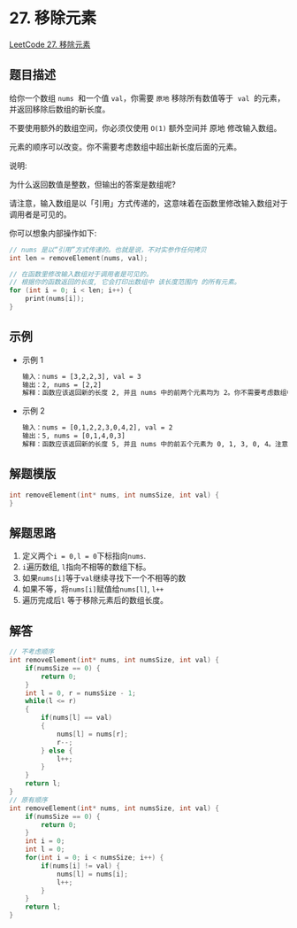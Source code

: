 # 27. 移除元素

[LeetCode 27. 移除元素](https://leetcode-cn.com/problems/remove-element/)

## 题目描述

给你一个数组 `nums`  和一个值 `val`，你需要 `原地` 移除所有数值等于  `val`  的元素，并返回移除后数组的新长度。

不要使用额外的数组空间，你必须仅使用 `O(1)` 额外空间并 原地 修改输入数组。

元素的顺序可以改变。你不需要考虑数组中超出新长度后面的元素。

说明:

为什么返回数值是整数，但输出的答案是数组呢?

请注意，输入数组是以「引用」方式传递的，这意味着在函数里修改输入数组对于调用者是可见的。

你可以想象内部操作如下:

```c
// nums 是以“引用”方式传递的。也就是说，不对实参作任何拷贝
int len = removeElement(nums, val);

// 在函数里修改输入数组对于调用者是可见的。
// 根据你的函数返回的长度, 它会打印出数组中 该长度范围内 的所有元素。
for (int i = 0; i < len; i++) {
    print(nums[i]);
}

```

## 示例

- 示例 1

  ```txt
  输入：nums = [3,2,2,3], val = 3
  输出：2, nums = [2,2]
  解释：函数应该返回新的长度 2, 并且 nums 中的前两个元素均为 2。你不需要考虑数组中超出新长度后面的元素。例如，函数返回的新长度为 2 ，而 nums = [2,2,3,3] 或 nums = [2,2,0,0]，也会被视作正确答案。
  ```

- 示例 2

  ```txt
  输入：nums = [0,1,2,2,3,0,4,2], val = 2
  输出：5, nums = [0,1,4,0,3]
  解释：函数应该返回新的长度 5, 并且 nums 中的前五个元素为 0, 1, 3, 0, 4。注意这五个元素可为任意顺序。你不需要考虑数组中超出新长度后面的元素。
  ```

## 解题模版

```c
int removeElement(int* nums, int numsSize, int val) {
}
```

## 解题思路

1. 定义两个`i = 0,l = 0`下标指向`nums`. 
1. `i`遍历数组, `l`指向不相等的数组下标。
1. 如果`nums[i]`等于`val`继续寻找下一个不相等的数
1. 如果不等，将`nums[i]`赋值给`nums[l]`, `l++`
1. 遍历完成后`l` 等于移除元素后的数组长度。

## 解答

```c
// 不考虑顺序
int removeElement(int* nums, int numsSize, int val) {
    if(numsSize == 0) {
        return 0;
    }
    int l = 0, r = numsSize - 1;
    while(l <= r)
    {
        if(nums[l] == val)
        {
            nums[l] = nums[r];
            r--;
        } else {
            l++;
        }
    }
    return l;
}
// 原有顺序
int removeElement(int* nums, int numsSize, int val) {
    if(numsSize == 0) {
        return 0;
    }
    int i = 0;
    int l = 0;
    for(int i = 0; i < numsSize; i++) {
        if(nums[i] != val) {
            nums[l] = nums[i];
            l++;
        }
    }
    return l;
}
```
